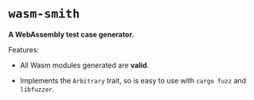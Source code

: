 # `wasm-smith`

**A WebAssembly test case generator.**

Features:

* All Wasm modules generated are **valid**.

* Implements the `Arbitrary` trait, so is easy to use with `cargo fuzz` and
  `libfuzzer`.
